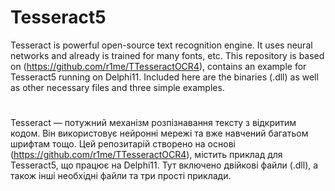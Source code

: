 # Tesseract5

Tesseract is powerful open-source text recognition engine. It uses neural networks and already is trained for many fonts, etc.
This repository is based on (https://github.com/r1me/TTesseractOCR4), contains an example for Tesseract5 running on Delphi11. Included here are the binaries (.dll) as well as other necessary files and three simple examples.

#
Tesseract — потужний механізм розпізнавання тексту з відкритим кодом. Він використовує нейронні мережі та вже навчений багатьом шрифтам тощо.
Цей репозитарій створено на основі (https://github.com/r1me/TTesseractOCR4), містить приклад для Tesseract5, що працює на Delphi11. Тут включено двійкові файли (.dll), а також інші необхідні файли та три прості приклади.
